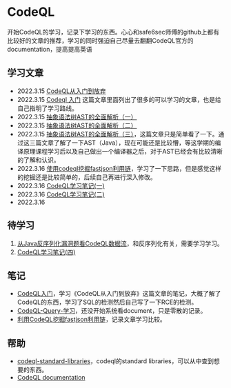 # CodeQL

开始CodeQL的学习，记录下学习的东西。心心和safe6sec师傅的github上都有比较好的文章的推荐，学习的同时强迫自己尽量去翻翻CodeQL官方的documentation，提高提高英语

## 学习文章

- 2022.3.15 [CodeQL从入门到放弃](https://www.freebuf.com/articles/web/283795.html)
- 2022.3.15 [Codeql 入门](https://mp.weixin.qq.com/s?__biz=Mzg5OTQ3NzA2MQ==&mid=2247485016&idx=1&sn=983c23cd5cff4310ee233b21444815f4&chksm=c053fd72f72474647ba9d70e23ba81196f01055550d6b8ead0eebb67df7dc7aac15cda6ae05b&mpshare=1&scene=23&srcid=1229z6KsvgKYZRrPzIwGONPb&sharer_sharetime=1640768952290&sharer_shareid=33a823b10ae99f33a60db621d83241cb#rd) 这篇文章里面列出了很多的可以学习的文章，也是给自己指明了学习路线。
- 2022.3.15 [抽象语法树AST的全面解析（一）](https://www.jianshu.com/p/ff8ec920f5b9)
- 2022.3.15 [抽象语法树AST的全面解析（二）](https://www.jianshu.com/p/4bd5dc13f35a)
- 2022.3.15 [抽象语法树AST的全面解析（三）](https://www.jianshu.com/p/68fcbc154c2f)，这篇文章只是简单看了一下。通过这三篇文章了解了一下AST（Java），现在可能还是比较懵，等这学期的编译原理课程学习后以及自己做出一个编译器之后，对于AST已经会有比较清晰的了解和认识。
- 2022.3.16 [使用codeql挖掘fastjson利用链](https://xz.aliyun.com/t/7482)，学习了一下思路，但是感觉这样的挖掘还是比较简单的，后续自己再进行深入修改。
- 2022.3.16 [CodeQL学习笔记(一)](https://fynch3r.github.io/CodeQL%E5%AD%A6%E4%B9%A0%E7%AC%94%E8%AE%B0-%E4%B8%80/)
- 2022.3.16 [CodeQL学习笔记(二)](https://fynch3r.github.io/CodeQL%E5%AD%A6%E4%B9%A0%E7%AC%94%E8%AE%B0-%E4%BA%8C/)
- 2022.3.16 



## 待学习

1. [从Java反序列化漏洞题看CodeQL数据流](https://www.anquanke.com/post/id/256967)，和反序列化有关，需要学习学习。
1. [CodeQL学习笔记(四)](https://fynch3r.github.io/CodeQL%E5%AD%A6%E4%B9%A0%E7%AC%94%E8%AE%B0-%E5%9B%9B/)

## 笔记

- [CodeQL入门](./CodeQL入门.md)，学习《CodeQL从入门到放弃》这篇文章的笔记，大概了解了CodeQL的东西，学习了SQL的检测然后自己写了一下RCE的检测。
- [CodeQL-Query-学习](./CodeQL-Query-学习.md)，还没开始系统看document，只是零散的记录。
- [利用CodeQL挖掘fastjson利用链](./利用CodeQL挖掘fastjson利用链.md)，记录文章学习比较。

## 帮助

- [codeql-standard-libraries](https://codeql.github.com/codeql-standard-libraries/)，codeql的standard libraries，可以从中查到想要的东西。
- [CodeQL documentation](https://codeql.github.com/docs/)